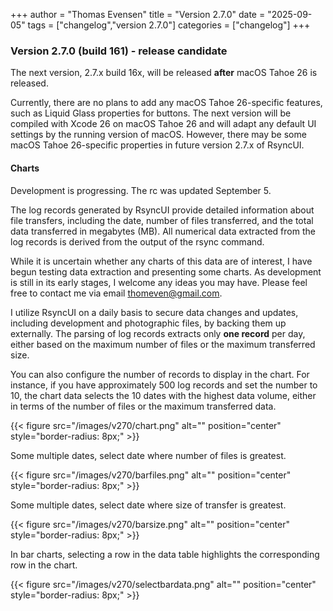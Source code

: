 +++
author = "Thomas Evensen"
title = "Version 2.7.0"
date = "2025-09-05"
tags = ["changelog","version 2.7.0"]
categories = ["changelog"]
+++

### Version 2.7.0 (build 161) - release candidate

The next version, 2.7.x build 16x, will be released **after** macOS Tahoe 26 is released. 

Currently, there are no plans to add any macOS Tahoe 26-specific features, such as Liquid Glass properties for buttons. The next version will be compiled with Xcode 26 on macOS Tahoe 26 and will adapt any default UI settings by the running version of macOS. However, there may be some macOS Tahoe 26-specific properties in future version 2.7.x of RsyncUI.

#### Charts

Development is progressing. The rc was updated September 5. 

The log records generated by RsyncUI provide detailed information about file transfers, including the date, number of files transferred, and the total data transferred in megabytes (MB). All numerical data extracted from the log records is derived from the output of the rsync command. 

While it is uncertain whether any charts of this data are of interest, I have begun testing data extraction and presenting some charts. As development is still in its early stages, I welcome any ideas you may have. Please feel free to contact me via email thomeven@gmail.com.

I utilize RsyncUI on a daily basis to secure data changes and updates, including development and photographic files, by backing them up externally. The parsing of log records extracts only **one record** per day, either based on the maximum number of files or the maximum transferred size. 

You can also configure the number of records to display in the chart. For instance, if you have approximately 500 log records and set the number to 10, the chart data selects the 10 dates with the highest data volume, either in terms of the number of files or the maximum transferred data.

{{< figure src="/images/v270/chart.png" alt="" position="center" style="border-radius: 8px;" >}}

Some multiple dates, select date where number of files is greatest.

{{< figure src="/images/v270/barfiles.png" alt="" position="center" style="border-radius: 8px;" >}}

Some multiple dates, select date where size of transfer is greatest.

{{< figure src="/images/v270/barsize.png" alt="" position="center" style="border-radius: 8px;" >}}

In bar charts, selecting a row in the data table highlights the corresponding row in the chart.

{{< figure src="/images/v270/selectbardata.png" alt="" position="center" style="border-radius: 8px;" >}}
